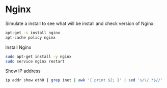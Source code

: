 # Nginx

Simulate a install to see what will be install and check version of Nginx:

```bash
apt-get -s install nginx
apt-cache policy nginx
```

Install Nginx

```bash
sudo apt-get install -y nginx
sudo service nginx restart
```

Show IP address

```bash
ip addr show eth0 | grep inet | awk '{ print $2; }' | sed 's/\/.*$//'
```
